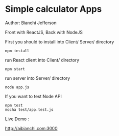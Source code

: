 <h1>Simple calculator Apps</h1>

Author:		Bianchi Jefferson

Front with ReactJS, Back with NodeJS

First you should to install into Client/ Server/ directory

	npm install

run React client into Client/ directory

	npm start

run server into Server/ directory
	
	node app.js

If you want to test Node API

	npm test
	mocha test/app.test.js

Live Demo : 

http://aibianchi.com:3000